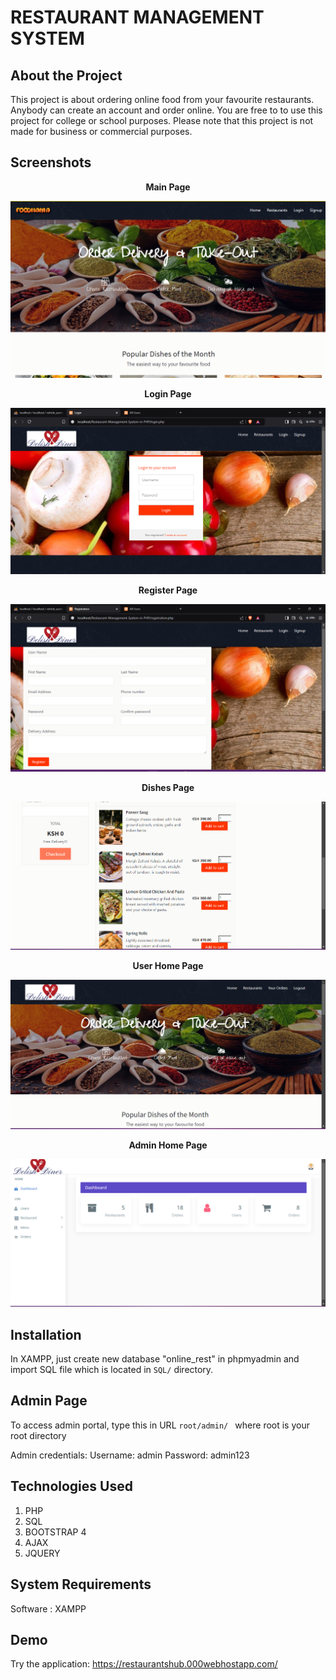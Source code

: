 # RESTAURANT MANAGEMENT SYSTEM

## About the Project

This project is about ordering online food from your favourite restaurants. Anybody can create an account and order online. You are free to to use this project for college or school purposes. Please note that this project is not made for business or commercial purposes.


## Screenshots

<p align="center">
    <b>Main Page</b>
</p>

<img src="SS/Screenshot (8).png" alt="Main">


<p align="center">
    <b>Login Page</b>
</p>

<img src="SS/Screenshot 1.png" alt="Main">


<p align="center">
    <b>Register Page</b>
</p>

<img src="SS/Screenshot 2.png" alt="Main">


<p align="center">
    <b>Dishes Page</b>
</p>

<img src="SS/Screenshot 3.png" alt="Main">

<p align="center">
    <b>User Home Page</b>
</p>

<img src="SS/Screenshot 5.png" alt="Main">

<p align="center">
    <b>Admin Home Page</b>
</p>

<img src="SS/Screenshot 4.png" alt="Main">


## Installation

In XAMPP, just create new database "online_rest" in phpmyadmin and import SQL file which is located in `SQL/` directory.

## Admin Page

To access admin portal, type this in URL `root/admin/ ` where root is your root directory

Admin credentials: Username: admin Password: admin123

## Technologies Used

1. PHP
2. SQL
3. BOOTSTRAP 4
4. AJAX
5. JQUERY

## System Requirements

Software : XAMPP 

## Demo

Try the application: https://restaurantshub.000webhostapp.com/
